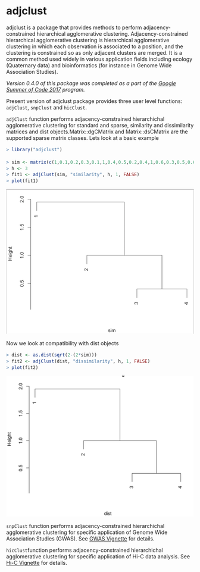 # adjclust

adjclust is a package that provides methods to perform adjacency-constrained hierarchical agglomerative clustering. Adjacency-constrained hierarchical agglomerative clustering is hierarchical agglomerative clustering in which each observation is associated to a position, and the clustering is constrained so as only adjacent clusters are merged. It is a common method used widely in various application fields including ecology (Quaternary data) and bioinformatics (for instance in Genome Wide Association Studies).

<em> Version 0.4.0 of this package was completed as a part of the [Google Summer of Code 2017](https://summerofcode.withgoogle.com/projects/#4961904920363008) program.</em>

Present version of adjclust package provides three user level functions: `adjClust`, `snpClust` and `hicClust`.

`adjClust` function performs adjacency-constrained hierarchichal agglomerative clustering for standard and sparse, similarity and dissimilarity matrices and dist objects.Matrix::dgCMatrix and Matrix::dsCMatrix are the supported sparse matrix classes. Lets look at a basic example

```r
> library("adjclust")

> sim <- matrix(c(1,0.1,0.2,0.3,0.1,1,0.4,0.5,0.2,0.4,1,0.6,0.3,0.5,0.6,1), nrow=4)
> h <- 3
> fit1 <- adjClust(sim, "similarity", h, 1, FALSE)
> plot(fit1)
```
![cluster dendogram](images/dendogram.png)

Now we look at compatibility with dist objects

```r
> dist <- as.dist(sqrt(2-(2*sim)))
> fit2 <- adjClust(dist, "dissimilarity", h, 1, FALSE)
> plot(fit2)
```
![cluster dendogram](images/dendogram2.png)


`snpClust` function performs adjacency-constrained hierarchichal agglomerative clustering for specific application of Genome Wide Association Studies (GWAS). See [GWAS Vignette](vignettes/snpClust.Rmd) for details.

`hicClust`function performs adjacency-constrained hierarchichal agglomerative clustering for specific application of Hi-C data analysis. See [Hi-C Vignette](vignettes/hicClust.Rmd) for details.
